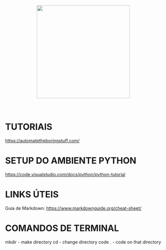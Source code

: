 <h1 align="center">
<img src="https://raw.githubusercontent.com/numpy/numpy/main/branding/logo/primary/numpylogo.svg" width="300">
</h1><br>

# TUTORIAIS

https://automatetheboringstuff.com/


# SETUP DO AMBIENTE PYTHON

https://code.visualstudio.com/docs/python/python-tutorial


# LINKS ÚTEIS

Guia de Markdown: https://www.markdownguide.org/cheat-sheet/

# COMANDOS DE TERMINAL

mkdir - make directory
cd - change directory
code . - code on that directory